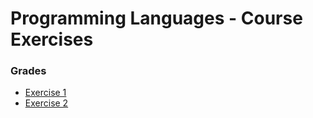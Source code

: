 # Programming Languages - Course Exercises

### Grades

- [Exercise 1](Exercise%201/README.md)
- [Exercise 2](Exercise%202/README.md)